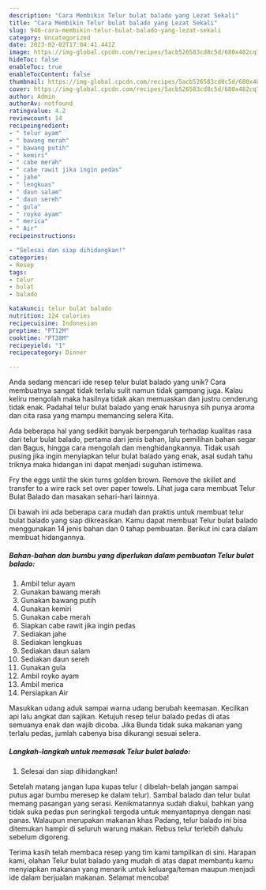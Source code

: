 ```yaml
---
description: "Cara Membikin Telur bulat balado yang Lezat Sekali"
title: "Cara Membikin Telur bulat balado yang Lezat Sekali"
slug: 940-cara-membikin-telur-bulat-balado-yang-lezat-sekali
category: Uncategorized
date: 2023-02-02T17:04:41.441Z
image: https://img-global.cpcdn.com/recipes/5acb526583cd8c5d/680x482cq70/telur-bulat-balado-foto-resep-utama.jpg
hideToc: false
enableToc: true
enableTocContent: false
thumbnail: https://img-global.cpcdn.com/recipes/5acb526583cd8c5d/680x482cq70/telur-bulat-balado-foto-resep-utama.jpg
cover: https://img-global.cpcdn.com/recipes/5acb526583cd8c5d/680x482cq70/telur-bulat-balado-foto-resep-utama.jpg
author: Admin
authorAv: notfound
ratingvalue: 4.2
reviewcount: 14
recipeingredient:
- " telur ayam"
- " bawang merah"
- " bawang putih"
- " kemiri"
- " cabe merah"
- " cabe rawit jika ingin pedas"
- " jahe"
- " lengkuas"
- " daun salam"
- " daun sereh"
- " gula"
- " royko ayam"
- " merica"
- " Air"
recipeinstructions:

- "Selesai dan siap dihidangkan!"
categories:
- Resep
tags:
- telur
- bulat
- balado

katakunci: telur bulat balado 
nutrition: 124 calories
recipecuisine: Indonesian
preptime: "PT12M"
cooktime: "PT38M"
recipeyield: "1"
recipecategory: Dinner

---
```





Anda sedang mencari ide resep telur bulat balado yang unik? Cara membuatnya sangat tidak terlalu sulit namun tidak gampang juga. Kalau keliru mengolah maka hasilnya tidak akan memuaskan dan justru cenderung tidak enak. Padahal telur bulat balado yang enak harusnya sih punya aroma dan cita rasa yang mampu memancing selera Kita.





Ada beberapa hal yang sedikit banyak berpengaruh terhadap kualitas rasa dari telur bulat balado, pertama dari jenis bahan, lalu pemilihan bahan segar dan Bagus, hingga cara mengolah dan menghidangkannya. Tidak usah pusing jika ingin menyiapkan telur bulat balado yang enak,      asal sudah tahu triknya maka hidangan ini dapat menjadi suguhan istimewa.














Fry the eggs until the skin turns golden brown. Remove the skillet and transfer to a wire rack set over paper towels. Lihat juga cara membuat Telur Bulat Balado dan masakan sehari-hari lainnya.






Di bawah ini ada beberapa cara mudah dan praktis untuk membuat telur bulat balado yang siap dikreasikan. Kamu dapat membuat Telur bulat balado menggunakan 14 jenis bahan dan 0 tahap pembuatan. Berikut ini cara dalam membuat hidangannya.

<!--inarticleads1-->

##### Bahan-bahan dan bumbu yang diperlukan dalam pembuatan Telur bulat balado:

1. Ambil  telur ayam
1. Gunakan  bawang merah
1. Gunakan  bawang putih
1. Gunakan  kemiri
1. Gunakan  cabe merah
1. Siapkan  cabe rawit jika ingin pedas
1. Sediakan  jahe
1. Sediakan  lengkuas
1. Sediakan  daun salam
1. Sediakan  daun sereh
1. Gunakan  gula
1. Ambil  royko ayam
1. Ambil  merica
1. Persiapkan  Air


Masukkan udang aduk sampai warna udang berubah keemasan. Kecilkan api lalu angkat dan sajikan. Ketujuh resep telur balado pedas di atas semuanya enak dan wajib dicoba. Jika Bunda tidak suka makanan yang terlalu pedas, jumlah cabenya bisa dikurangi sesuai selera. 

<!--inarticleads2-->

##### Langkah-langkah untuk memasak Telur bulat balado:


1. Selesai dan siap dihidangkan!

Setelah matang jangan lupa kupas telur ( dibelah-belah jangan sampai putus agar bumbu meresep ke dalam telur). Sambal balado dan telur bulat memang pasangan yang serasi. Kenikmatannya sudah diakui, bahkan yang tidak suka pedas pun seringkali tergoda untuk menyantapnya dengan nasi panas. Walaupun merupakan makanan khas Padang, telur balado ini bisa ditemukan hampir di seluruh warung makan. Rebus telur terlebih dahulu sebelum digoreng. 

Terima kasih telah membaca resep yang tim kami tampilkan di sini. Harapan kami, olahan Telur bulat balado yang mudah di atas dapat membantu kamu menyiapkan makanan yang menarik untuk keluarga/teman maupun menjadi ide dalam berjualan makanan. Selamat mencoba!

